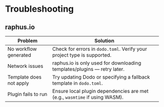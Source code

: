 # Troubleshooting

## raphus.io

| Problem                     | Solution                                                                 |
|----------------------------|--------------------------------------------------------------------------|
| No workflow generated      | Check for errors in `dodo.toml`. Verify your project type is supported. |
| Network issues             | raphus.io is only used for downloading templates/plugins — retry later. |
| Template does not apply    | Try updating Dodo or specifying a fallback template in `dodo.toml`.      |
| Plugin fails to run        | Ensure local plugin dependencies are met (e.g., `wasmtime` if using WASM).|
